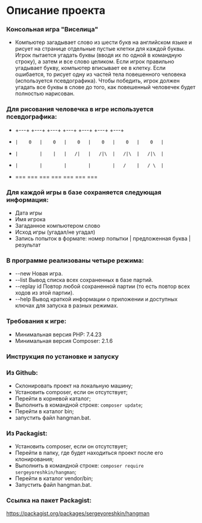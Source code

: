 # Описание проекта

### Консольная игра "Виселица"  
* Компьютер загадывает слово из шести букв на английском языке и рисует на странице отдельные пустые клетки для каждой буквы. Игрок пытается угадать буквы (вводя их по одной в командную строку), а затем и все слово целиком. Если игрок правильно угадывает букву, компьютер вписывает ее в клетку. Если ошибается, то рисует одну из частей тела повешенного человека (используется псевдографика). Чтобы победить, игрок должен угадать все буквы в слове до того, как повешенный человечек будет полностью нарисован.

### Для рисования человечка в игре используется псевдографика:
* +---+    +---+    +---+    +---+    +---+    +---+    +---+  
*     |    0   |    0   |    0   |    0   |    0   |    0   |  
*     |        |    |   |   /|   |   /|\  |   /|\  |   /|\  |  
*     |        |        |        |        |   /    |   / \  |  
*    ===      ===      ===      ===      ===      ===      ===  

### Для каждой игры в базе сохраняется следующая информация:
* Дата игры
* Имя игрока
* Загаданное компьютером слово
* Исход игры (угадал/не угадал)
* Запись попыток в формате: номер попытки | предложенная буква | результат

### В программе реализованы четыре режима:
* --new Новая игра.
* --list Вывод списка всех сохраненных в базе партий.
* --replay id Повтор любой сохраненной партии (то есть повтор всех ходов из этой партии).
* --help Вывод краткой информации о приложении и доступных ключах для запуска в разных режимах.

### Требования к игре:
* Минимальная версия PHP: 7.4.23 
* Минимальная версия Composer: 2.1.6

### Инструкция по установке и запуску 

### Из Github:

* Склонировать проект на локальную машину;
* Установить composer, если он отсутствует;
* Перейти в корневой каталог;
* Выполнить в командной строке: `composer update`;
* Перейти в каталог bin;
* запустить файл hangman.bat.

### Из Packagist:

* Установить composer, если он отсутствует;
* Перейти в папку, где будет находиться проект после его клонирования;
* Выполнить в командной строке: `composer require sergeyoreshkin/hangman`;
* Перейти в каталог vendor/bin;
* Запустить файл hangman.bat.

### Ссылка на пакет Packagist:
https://packagist.org/packages/sergeyoreshkin/hangman
